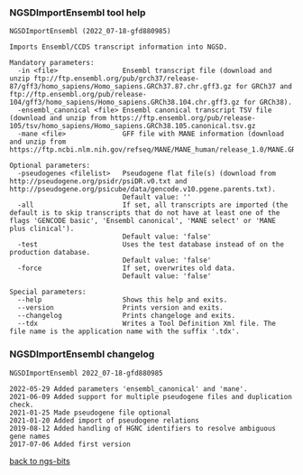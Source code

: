 ### NGSDImportEnsembl tool help
	NGSDImportEnsembl (2022_07-18-gfd880985)
	
	Imports Ensembl/CCDS transcript information into NGSD.
	
	Mandatory parameters:
	  -in <file>                Ensembl transcript file (download and unzip ftp://ftp.ensembl.org/pub/grch37/release-87/gff3/homo_sapiens/Homo_sapiens.GRCh37.87.chr.gff3.gz for GRCh37 and ftp://ftp.ensembl.org/pub/release-104/gff3/homo_sapiens/Homo_sapiens.GRCh38.104.chr.gff3.gz for GRCh38).
	  -ensembl_canonical <file> Ensembl canonical transcript TSV file (download and unzip from https://ftp.ensembl.org/pub/release-105/tsv/homo_sapiens/Homo_sapiens.GRCh38.105.canonical.tsv.gz
	  -mane <file>              GFF file with MANE information (download and unzip from https://ftp.ncbi.nlm.nih.gov/refseq/MANE/MANE_human/release_1.0/MANE.GRCh38.v1.0.ensembl_genomic.gff.gz
	
	Optional parameters:
	  -pseudogenes <filelist>   Pseudogene flat file(s) (download from http://pseudogene.org/psidr/psiDR.v0.txt and http://pseudogene.org/psicube/data/gencode.v10.pgene.parents.txt).
	                            Default value: ''
	  -all                      If set, all transcripts are imported (the default is to skip transcripts that do not have at least one of the flags 'GENCODE basic', 'Ensembl canonical', 'MANE select' or 'MANE plus clinical').
	                            Default value: 'false'
	  -test                     Uses the test database instead of on the production database.
	                            Default value: 'false'
	  -force                    If set, overwrites old data.
	                            Default value: 'false'
	
	Special parameters:
	  --help                    Shows this help and exits.
	  --version                 Prints version and exits.
	  --changelog               Prints changeloge and exits.
	  --tdx                     Writes a Tool Definition Xml file. The file name is the application name with the suffix '.tdx'.
	
### NGSDImportEnsembl changelog
	NGSDImportEnsembl 2022_07-18-gfd880985
	
	2022-05-29 Added parameters 'ensembl_canonical' and 'mane'.
	2021-06-09 Added support for multiple pseudogene files and duplication check.
	2021-01-25 Made pseudogene file optional
	2021-01-20 Added import of pseudogene relations
	2019-08-12 Added handling of HGNC identifiers to resolve ambiguous gene names
	2017-07-06 Added first version
[back to ngs-bits](https://github.com/imgag/ngs-bits)